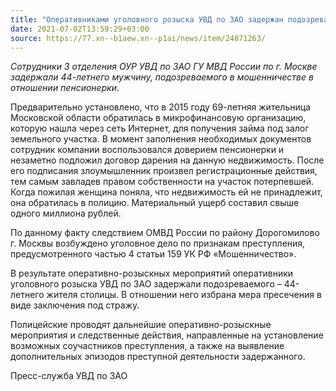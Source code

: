 ```yaml
---
title: "Оперативниками уголовного розыска УВД по ЗАО задержан подозреваемый в мошенничестве"
date: 2021-07-02T13:59:29+03:00
source: https://77.xn--b1aew.xn--p1ai/news/item/24871263/
---
```


*Сотрудники 3 отделения ОУР УВД по ЗАО ГУ МВД России по г. Москве задержали 44-летнего мужчину, подозреваемого в мошенничестве в отношении пенсионерки.*

Предварительно установлено, что в 2015 году 69-летняя жительница Московской области обратилась в микрофинансовую организацию, которую нашла через сеть Интернет, для получения займа под залог земельного участка. В момент заполнения необходимых документов сотрудник компании воспользовался доверием пенсионерки и незаметно подложил договор дарения на данную недвижимость. После его подписания злоумышленник произвел регистрационные действия, тем самым завладев правом собственности на участок потерпевшей. Когда пожилая женщина поняла, что недвижимость ей не принадлежит, она обратилась в полицию. Материальный ущерб составил свыше одного миллиона рублей.

По данному факту следствием ОМВД России по району Дорогомилово г. Москвы возбуждено уголовное дело по признакам преступления, предусмотренного частью 4 статьи 159 УК РФ «Мошенничество».

В результате оперативно-розыскных мероприятий оперативники уголовного розыска УВД по ЗАО задержали подозреваемого – 44-летнего жителя столицы. В отношении него избрана мера пресечения в виде заключения под стражу.

Полицейские проводят дальнейшие оперативно-розыскные мероприятия и следственные действия, направленные на установление возможных соучастников преступления, а также на выявление дополнительных эпизодов преступной деятельности задержанного.

Пресс-служба УВД по ЗАО